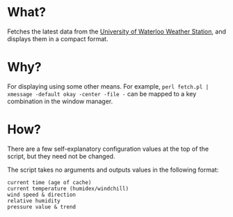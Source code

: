 # What?

Fetches the latest data from the [University of Waterloo Weather Station](http://weather.uwaterloo.ca/), and displays them in a compact format.

# Why?

For displaying using some other means. For example, `perl fetch.pl | xmessage -default okay -center -file -` can be mapped to a key combination in the window manager.

# How?

There are a few self-explanatory configuration values at the top of the script, but they need not be changed.

The script takes no arguments and outputs values in the following format:

    current time (age of cache)
    current temperature (humidex/windchill)
    wind speed & direction
    relative humidity
    pressure value & trend
